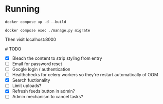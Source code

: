
# Running

    docker compose up -d --build

    docker compose exec ./manage.py migrate


Then visit localhost:8000

# TODO

- [x] Bleach the content to strip styling from entry
- [ ] Email for password reset
- [ ] Google login / authentication
- [ ] Healthchecks for celery workers so they're restart automatically of OOM
- [x] Search fuctionality
- [ ] Limit uploads?
- [x] Refresh feeds button in admin?
- [ ] Admin mechanism to cancel tasks?
